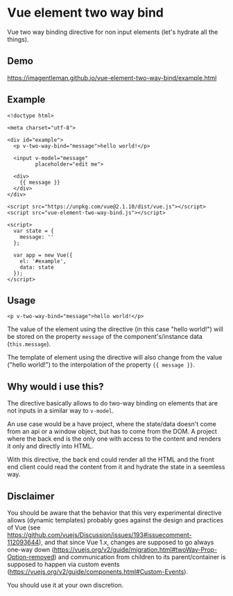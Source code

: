 # Vue element two way bind
Vue two way binding directive for non input elements (let's hydrate all the things).

## Demo

https://imagentleman.github.io/vue-element-two-way-bind/example.html

## Example

```
<!doctype html>

<meta charset="utf-8">

<div id="example">
  <p v-two-way-bind="message">hello world!</p>

  <input v-model="message"
         placeholder="edit me">

  <div>
    {{ message }}
  </div>
</div>

<script src="https://unpkg.com/vue@2.1.10/dist/vue.js"></script>
<script src="vue-element-two-way-bind.js"></script>

<script>
  var state = {
    message: ''
  };

  var app = new Vue({
    el: '#example',
    data: state
  });
</script>

```

## Usage

```
<p v-two-way-bind="message">hello world!</p>
```

The value of the element using the directive (in this case "hello world!") will be stored on the property ```message``` of the component's/instance data (```this.message```).

The template of element using the directive will also change from the value ("hello world!") to the interpolation of the property ```{{ message }}```.

## Why would i use this?

The directive basically allows to do two-way binding on elements that are not inputs in a similar way to ```v-model```.

An use case would be a have project, where the state/data doesn't come from an api or a window object, but has to come from the DOM. 
A project where the back end is the only one with access to the content and renders it only and directly into HTML.

With this directive, the back end could render all the HTML and the front end client could read the content from it and hydrate the state in a seemless way.

## Disclaimer

You should be aware that the behavior that this very experimental directive allows (dynamic templates) probably goes against the design and practices of Vue (see https://github.com/vuejs/Discussion/issues/193#issuecomment-112093644),
and that since Vue 1.x, changes are supposed to go always one-way down (https://vuejs.org/v2/guide/migration.html#twoWay-Prop-Option-removed) and communication from children to its parent/container is supposed to happen via custom events (https://vuejs.org/v2/guide/components.html#Custom-Events).

You should use it at your own discretion.
